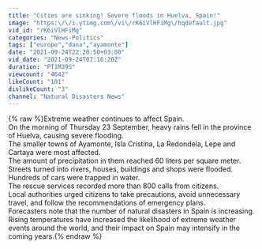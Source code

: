 ```yaml
---
title: "Cities are sinking! Severe floods in Huelva, Spain!"
image: "https:\/\/i.ytimg.com\/vi\/rK6iVlHFiMg\/hqdefault.jpg"
vid_id: "rK6iVlHFiMg"
categories: "News-Politics"
tags: ["europe","dana","ayamonte"]
date: "2021-09-24T22:20:50+03:00"
vid_date: "2021-09-24T07:16:20Z"
duration: "PT1M39S"
viewcount: "4642"
likeCount: "101"
dislikeCount: "3"
channel: "Natural Disasters News"
---
```

{% raw %}Extreme weather continues to affect Spain.<br />On the morning of Thursday 23 September, heavy rains fell in the province of Huelva, causing severe flooding.<br />The smaller towns of Ayamonte, Isla Cristina, La Redondela, Lepe and Cartaya were most affected.<br />The amount of precipitation in them reached 60 liters per square meter.<br />Streets turned into rivers, houses, buildings and shops were flooded.<br />Hundreds of cars were trapped in water.<br />The rescue services recorded more than 800 calls from citizens.<br />Local authorities urged citizens to take precautions, avoid unnecessary travel, and follow the recommendations of emergency plans.<br />Forecasters note that the number of natural disasters in Spain is increasing.<br />Rising temperatures have increased the likelihood of extreme weather events around the world, and their impact on Spain may intensify in the coming years.{% endraw %}
